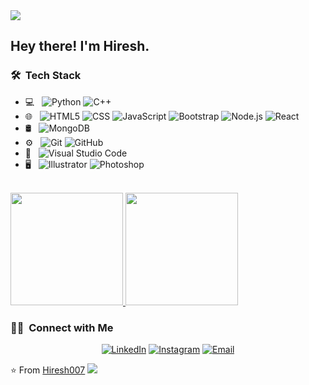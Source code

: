 <img src="https://raw.githubusercontent.com/Hiresh007/Hiresh007/master/assets/Hiresh%20Shah%20Banner.png">

<h2> Hey there! I'm Hiresh.</h2>

<h3> 🛠 &nbsp;Tech Stack</h3>

- 💻 &nbsp;
  ![Python](https://img.shields.io/badge/-Python-333333?style=flat&logo=python)
  ![C++](https://img.shields.io/badge/-C++-333333?style=flat&logo=C%2B%2B&logoColor=00599C)
- 🌐 &nbsp;
  ![HTML5](https://img.shields.io/badge/-HTML5-333333?style=flat&logo=HTML5)
  ![CSS](https://img.shields.io/badge/-CSS-333333?style=flat&logo=CSS3&logoColor=1572B6)
  ![JavaScript](https://img.shields.io/badge/-JavaScript-333333?style=flat&logo=javascript)
  ![Bootstrap](https://img.shields.io/badge/-Bootstrap-333333?style=flat&logo=bootstrap&logoColor=563D7C)
  ![Node.js](https://img.shields.io/badge/-Node.js-333333?style=flat&logo=node.js)
  ![React](https://img.shields.io/badge/-React-333333?style=flat&logo=react)
- 🛢 &nbsp;
  ![MongoDB](https://img.shields.io/badge/-MongoDB-333333?style=flat&logo=mongodb)
- ⚙️ &nbsp;
  ![Git](https://img.shields.io/badge/-Git-333333?style=flat&logo=git)
  ![GitHub](https://img.shields.io/badge/-GitHub-333333?style=flat&logo=github)
- 🔧 &nbsp;
  ![Visual Studio Code](https://img.shields.io/badge/-Visual%20Studio%20Code-333333?style=flat&logo=visual-studio-code&logoColor=007ACC)
- 🖥 &nbsp;
  ![Illustrator](https://img.shields.io/badge/-Illustrator-333333?style=flat&logo=adobe-illustrator)
  ![Photoshop](https://img.shields.io/badge/-Photoshop-333333?style=flat&logo=adobe-photoshop)

<br/>

<a href="https://github.com/Hiresh007">
  <img height="180em" src="https://github-readme-stats.vercel.app/api?username=Hiresh007&theme=buefy&show_icons=true" />
  <img height="180em" src="https://github-readme-stats.vercel.app/api/top-langs/?username=Hiresh007&theme=buefy&layout=compact" />
</a>

<br/>

<h3> 🤝🏻 &nbsp;Connect with Me </h3>

<p align="center">
<a href="https://www.linkedin.com/in/hiresh-shah-1614ec"><img alt="LinkedIn" src="https://img.shields.io/badge/LinkedIn-Hiresh%20Shah%20Singh-blue?style=flat-square&logo=linkedin"></a>
<a href="https://www.instagram.com/hiresh_23"><img alt="Instagram" src="https://img.shields.io/badge/Instagram-hiresh_23_-blue?style=flat-square&logo=instagram"></a>
<a href="mailto:hireshshah5432@gmail.com"><img alt="Email" src="https://img.shields.io/badge/Email-hireshshah5432@gmail.com-blue?style=flat-square&logo=gmail"></a>
</p>

⭐️ From [Hiresh007](https://github.com/Hiresh007)
[![](https://visitcount.itsvg.in/api?id=Hiresh007&icon=9&color=10)](https://visitcount.itsvg.in)
